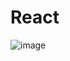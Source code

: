 # React
 

![image](https://github.com/user-attachments/assets/31effe7a-92df-4a51-9bcd-569290facadf)
